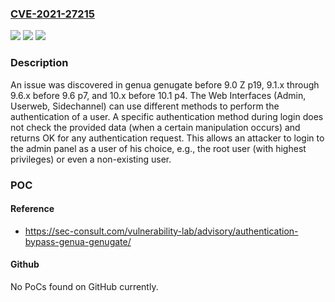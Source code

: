### [CVE-2021-27215](https://cve.mitre.org/cgi-bin/cvename.cgi?name=CVE-2021-27215)
![](https://img.shields.io/static/v1?label=Product&message=n%2Fa&color=blue)
![](https://img.shields.io/static/v1?label=Version&message=n%2Fa&color=blue)
![](https://img.shields.io/static/v1?label=Vulnerability&message=n%2Fa&color=brighgreen)

### Description

An issue was discovered in genua genugate before 9.0 Z p19, 9.1.x through 9.6.x before 9.6 p7, and 10.x before 10.1 p4. The Web Interfaces (Admin, Userweb, Sidechannel) can use different methods to perform the authentication of a user. A specific authentication method during login does not check the provided data (when a certain manipulation occurs) and returns OK for any authentication request. This allows an attacker to login to the admin panel as a user of his choice, e.g., the root user (with highest privileges) or even a non-existing user.

### POC

#### Reference
- https://sec-consult.com/vulnerability-lab/advisory/authentication-bypass-genua-genugate/

#### Github
No PoCs found on GitHub currently.

